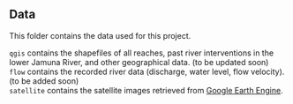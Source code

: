 ## Data

This folder contains the data used for this project. 

<code>qgis</code> contains the shapefiles of all reaches, past river interventions in the lower Jamuna River, and other geographical data. (to be updated soon)
\
<code>flow</code> contains the recorded river data (discharge, water level, flow velocity). (to be added soon)
\
<code>satellite</code> contains the satellite images retrieved from [Google Earth Engine](https://earthengine.google.com/).